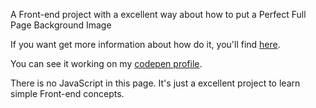 <p>A Front-end project with a excellent way about how to put a Perfect Full Page Background Image</p>

<p>If you want get more information about how do it, you'll find <a href="https://css-tricks.com/perfect-full-page-background-image/">here</a>.</p>

<p> You can see it working on my <a href="http://codepen.io/LuKrebs/pen/jBeaPx">codepen profile</a>.<p>

<p>There is no JavaScript in this page. It's just a excellent project to learn simple Front-end concepts.</p>
